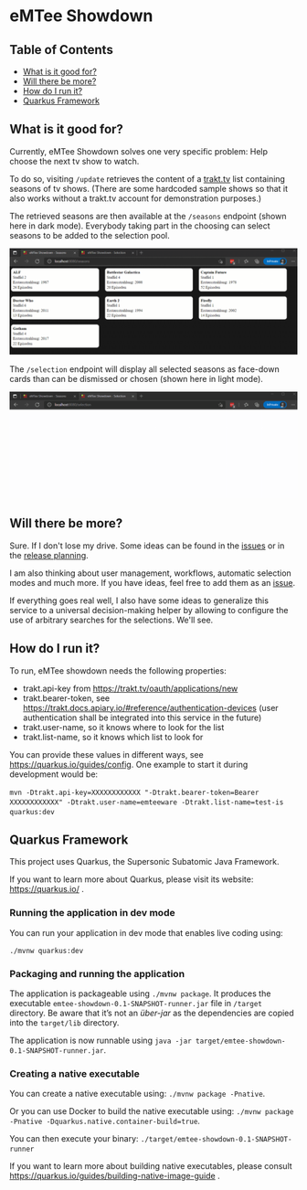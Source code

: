 # eMTee Showdown

## Table of Contents
* [What is it good for?](#purpose)
* [Will there be more?](#future)
* [How do I run it?](#properties)
* [Quarkus Framework](#quarkus)


<a name="purpose"/>

## What is it good for?

Currently, eMTee Showdown solves one very specific problem: Help choose the next tv show to watch.

To do so, visiting `/update` retrieves the content of a [trakt.tv](https://www.trakt.tv) list containing seasons of tv shows. (There are some hardcoded sample shows so that it also works without a trakt.tv account for demonstration purposes.)

The retrieved seasons are then available at the `/seasons` endpoint (shown here in dark mode). Everybody taking part in the choosing can select seasons to be added to the selection pool.

![Example of using the seasons endpoint featuring the dark mode.](/documentation/seasons%20endpoint.gif)

The `/selection` endpoint will display all selected seasons as face-down cards than can be dismissed or chosen (shown here in light mode).

![Example of using the selection endpoint featuring the light mode.](/documentation/selection%20endpoint.gif)

<a name="future"/>

## Will there be more?

Sure. If I don't lose my drive. Some ideas can be found in the [issues](https://github.com/methom/emtee-showdown/issues) or in the [release planning](https://github.com/methom/emtee-showdown/projects/1).

I am also thinking about user management, workflows, automatic selection modes and much more. If you have ideas, feel free to add them as an [issue](https://github.com/methom/emtee-showdown/issues/new).

If everything goes real well, I also have some ideas to generalize this service to a universal decision-making helper by allowing to configure the use of arbitrary searches for the selections. We'll see.

<a name="properties"/>

## How do I run it?

To run, eMTee showdown needs the following properties:
* trakt.api-key from https://trakt.tv/oauth/applications/new
* trakt.bearer-token, see https://trakt.docs.apiary.io/#reference/authentication-devices (user authentication shall be integrated into this service in the future)
* trakt.user-name, so it knows where to look for the list
* trakt.list-name, so it knows which list to look for

You can provide these values in different ways, see https://quarkus.io/guides/config. One example to start it during development would be:

`mvn -Dtrakt.api-key=XXXXXXXXXXXX "-Dtrakt.bearer-token=Bearer XXXXXXXXXXXX" -Dtrakt.user-name=emteeware -Dtrakt.list-name=test-is quarkus:dev`

<a name="quarkus"/>

## Quarkus Framework

This project uses Quarkus, the Supersonic Subatomic Java Framework.

If you want to learn more about Quarkus, please visit its website: https://quarkus.io/ .

### Running the application in dev mode

You can run your application in dev mode that enables live coding using:
```
./mvnw quarkus:dev
```

### Packaging and running the application

The application is packageable using `./mvnw package`.
It produces the executable `emtee-showdown-0.1-SNAPSHOT-runner.jar` file in `/target` directory.
Be aware that it’s not an _über-jar_ as the dependencies are copied into the `target/lib` directory.

The application is now runnable using `java -jar target/emtee-showdown-0.1-SNAPSHOT-runner.jar`.

### Creating a native executable

You can create a native executable using: `./mvnw package -Pnative`.

Or you can use Docker to build the native executable using: `./mvnw package -Pnative -Dquarkus.native.container-build=true`.

You can then execute your binary: `./target/emtee-showdown-0.1-SNAPSHOT-runner`

If you want to learn more about building native executables, please consult https://quarkus.io/guides/building-native-image-guide .